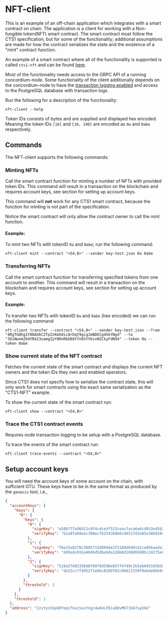 # NFT-client

This is an example of an off-chain application which integrates with a smart contract on chain. The application is a client for working with a Non-fungible token(NFT) smart contract.
The smart contract must follow the CTS1 specification, but for some of the functionality; additional assumptions are made for how the contract serializes the state and the existence of a "mint" contract function.

An example of a smart contract where all of the functionality is supported is called ``cts1-nft`` and can be found [here](https://github.com/Concordium/concordium-rust-smart-contracts/tree/main/examples).

Most of the functionality needs access to the GRPC API of a running concordium-node.
Some functionality of the client additionally depends on the concordium-node to have the [transaction logging enabled](https://github.com/Concordium/concordium-node/blob/main/docs/transaction-logging.md) and access to
the PostgreSQL database with transaction logs.

Run the following for a description of the functionality:

```
nft-client --help
```

Token IDs consists of bytes and are supplied and displayed hex encoded. Meaning the token IDs ``[10]`` and ``[10, 190]`` are encoded as `0a` and `0abe` respectively.

## Commands

The NFT-client supports the following commands:

### Minting NFTs

Call the smart contract function for minting a number of NFTs with provided token IDs.
This command will result in a transaction on the blockchain and requires account keys, see section for setting up account keys.

This command will **not** work for any CTS1 smart contract, because the function for minting is not part of the specification.

Notice the smart contract will only allow the contract owner to call the mint function.

#### Example:

To mint two NFTs with tokenID `0a` and `0abe`; run the following command:
```
nft-client mint --contract "<54,0>" --sender key-test.json 0a 0abe
```


### Transferring NFTs

Call the smart contract function for transferring specified tokens from one account to another.
This command will result in a transaction on the blockchain and requires account keys, see section for setting up account keys.

#### Example:

To transfer two NFTs with tokenID `0a` and `0abe` (hex encoded) we can run the following command
```
nft-client transfer --contract "<54,0>" --sender key-test.json --from "4RgTGQhg1Y8DAUkC2TpZsKmXdicArDqY9gcgJmBDECg4kkYNg4" --to "3UiNwnmZ64YR423uamgZyY8RnRkD88tfn6SYtKzvWZCkyFdN94" --token 0a --token 0abe
```


### Show current state of the NFT contract

Fetches the current state of the smart contract and displays the current NFT owners and the token IDs they own and enabled operators.

Since CTS1 does not specify how to serialize the contract state, this will only work for smart contracts using the exact same serialization as the "CTS1-NFT" example.

To show the current state of the smart contract run:
```
nft-client show --contract "<54,0>"
```


### Trace the CTS1 contract events

Requires node transaction logging to be setup with a PostgreSQL database.

To trace the events of the smart contract run:
```
nft-client trace-events --contract "<54,0>"
```


## Setup account keys

You will need the account keys of some account on the chain, with sufficient GTU.
These keys have to be in the same format as produced by the `genesis` tool, i.e.,

```json
{
  "accountKeys": {
    "keys": {
      "0": {
        "keys": {
          "0": {
            "signKey": "a58b777e96911c0f4cdce5f523ceacfaca6a6cd933e45d2912539604818bfe0d",
            "verifyKey": "b2a8fa68eac398ecfb2543b8b6c94517d3a85a38b820d702d4463e0993967d8d"
          },
          "1": {
            "signKey": "f6e15e8278c3085715d894de2f2189d699142ce8bbaada18f164c72d829f1f86",
            "verifyKey": "dd9adc691a404bd5dbebda126b8d188d65805c24275e878ac7d6f12375447735"
          },
          "2": {
            "signKey": "518a5f602358d870978d596e65ff4f49c2b5ab0451858daa384f658d3d0ef037",
            "verifyKey": "de22cc7f4d52f1e86c0189782c96612159f0ebde89e8cc5295d805f06fb7fb0c"
          }
        },
        "threshold": 2
      }
    },
    "threshold": 1
  },
  "address": "2zxYysSkpQ8Yop1fUuiSuxYngc4w64LFDiuQ8vMK71U47uyUkk"
}
```
